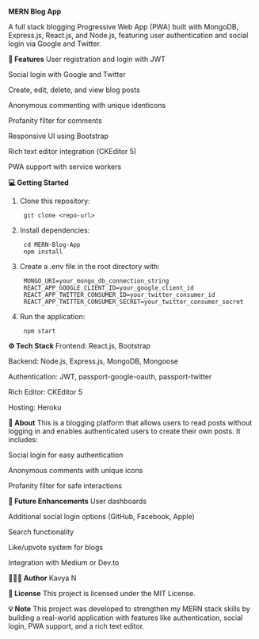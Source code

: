 **MERN Blog App**

A full stack blogging Progressive Web App (PWA) built with MongoDB, Express.js, React.js, and Node.js, featuring user authentication and social login via Google and Twitter.

**🚀 Features**
User registration and login with JWT

Social login with Google and Twitter

Create, edit, delete, and view blog posts

Anonymous commenting with unique identicons

Profanity filter for comments

Responsive UI using Bootstrap

Rich text editor integration (CKEditor 5)

PWA support with service workers

**💻 Getting Started**
1. Clone this repository:

        git clone <repo-url>
2. Install dependencies:

        cd MERN-Blog-App
        npm install
3. Create a .env file in the root directory with:

        MONGO_URI=your_mongo_db_connection_string
        REACT_APP_GOOGLE_CLIENT_ID=your_google_client_id
        REACT_APP_TWITTER_CONSUMER_ID=your_twitter_consumer_id
        REACT_APP_TWITTER_CONSUMER_SECRET=your_twitter_consumer_secret
4. Run the application:

        npm start

**⚙️ Tech Stack**
Frontend: React.js, Bootstrap

Backend: Node.js, Express.js, MongoDB, Mongoose

Authentication: JWT, passport-google-oauth, passport-twitter

Rich Editor: CKEditor 5

Hosting: Heroku

**📝 About**
This is a blogging platform that allows users to read posts without logging in and enables authenticated users to create their own posts. It includes:

Social login for easy authentication

Anonymous comments with unique icons

Profanity filter for safe interactions

**🚧 Future Enhancements**
User dashboards

Additional social login options (GitHub, Facebook, Apple)

Search functionality

Like/upvote system for blogs

Integration with Medium or Dev.to

**👩🏻‍💻 Author**
Kavya N

**🔖 License**
This project is licensed under the MIT License.

**💡 Note**
This project was developed to strengthen my MERN stack skills by building a real-world application with features like authentication, social login, PWA support, and a rich text editor.
